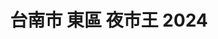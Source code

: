 ---
title: "台南市 東區 夜市王 2024"
keywords:
  - 美食競賽
  - 台灣美食
  - 美食精選
datePublished: "2025-06-30"
dateModified: "2025-07-01"
city: "台南市"
district: "東區"
award: "夜市王"
year: "2024"
page: 1
count: 3

restaurants:
  - name: "德聖炭烤醬燒雞排（大東夜市）"
    address: "台南市東區林森路一段701號"
    phone: "0927206816"
    geo: "22.982780458518466, 120.21925601461872"
    google_map: "https://maps.app.goo.gl/yxsZqTybYYnbrH438"
    footinder: "https://footinder.com.tw/%e5%8f%b0%e5%8d%97%e5%b8%82%e6%9d%b1%e5%8d%80/362037/"
    official: "https://www.facebook.com/p/%E5%BE%B7%E8%81%96%E9%86%AC%E7%87%92%E9%9B%9E%E6%8E%92-100069026515008/"
    award:
    - name: "夜市王"
      year: "2024"
  - name: "四草蚵仔煎海產粥"
    address: "台南市東區林森路一段316號"
    phone: "0915809885"
    geo: "22.98290440365182, 120.21947612764448"
    google_map: "https://maps.app.goo.gl/wH61jw2Y4JkMKwXn6"
    footinder: "https://footinder.com.tw/%E5%8F%B0%E5%8D%97%E5%B8%82%E6%9D%B1%E5%8D%80/114425/"
    official: "https://www.facebook.com/p/%E5%9B%9B%E8%8D%89%E8%9A%B5%E4%BB%94%E7%85%8E%E6%A0%AA%E5%BC%8F%E6%9C%83%E7%A4%BE-100054660180752/"
    award:
    - name: "夜市王"
      year: "2024"
  - name: "蔡家豬血湯臭豆腐"
    address: "台南市東區林森路一段276號"
    phone: ""
    geo: "22.982902533852066, 120.21947090638328"
    google_map: "https://maps.app.goo.gl/bYtWBt9Pxns7qPVU8"
    footinder: "https://footinder.com.tw/%E5%8F%B0%E5%8D%97%E5%B8%82%E6%9D%B1%E5%8D%80/362063/"
    official: ""
    award:
    - name: "夜市王"
      year: "2024"
---